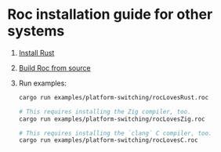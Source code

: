 # Roc installation guide for other systems

1. [Install Rust](https://rustup.rs/)

1. [Build Roc from source](../BUILDING_FROM_SOURCE.md)

1. Run examples:

    ```sh
    cargo run examples/platform-switching/rocLovesRust.roc

    # This requires installing the Zig compiler, too.
    cargo run examples/platform-switching/rocLovesZig.roc

    # This requires installing the `clang` C compiler, too.
    cargo run examples/platform-switching/rocLovesC.roc
    ```
